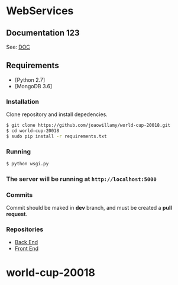 # WebServices

## Documentation 123
See: [DOC](https://github.com/joaowillamy/world-cup-20018/blob/master/docs/EndPoints.md)

## Requirements

* [Python 2.7]
* [MongoDB 3.6]

### Installation

Clone repository and install depedencies.

```sh
$ git clone https://github.com/joaowillamy/world-cup-20018.git
$ cd world-cup-20018
$ sudo pip install -r requirements.txt
```
### Running
```sh
$ python wsgi.py
```
### The server will be running at `http://localhost:5000`

### Commits

Commit should be maked in **dev** branch, and must be created a **pull request**.

### Repositories

* [Back End](https://github.com/joaowillamy/world-cup-20018)
* [Front End](https://github.com/joaowillamy/world-cup-20018-front)



# world-cup-20018
